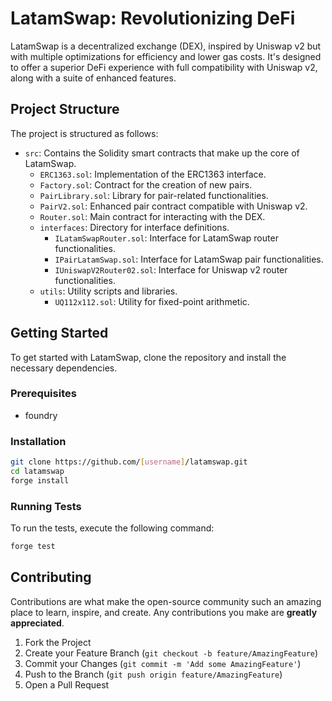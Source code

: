 # LatamSwap: Revolutionizing DeFi

LatamSwap is a decentralized exchange (DEX), inspired by Uniswap v2 but with multiple optimizations for efficiency and lower gas costs. It's designed to offer a superior DeFi experience with full compatibility with Uniswap v2, along with a suite of enhanced features.

## Project Structure

The project is structured as follows:

- `src`: Contains the Solidity smart contracts that make up the core of LatamSwap.
  - `ERC1363.sol`: Implementation of the ERC1363 interface.
  - `Factory.sol`: Contract for the creation of new pairs.
  - `PairLibrary.sol`: Library for pair-related functionalities.
  - `PairV2.sol`: Enhanced pair contract compatible with Uniswap v2.
  - `Router.sol`: Main contract for interacting with the DEX.
  - `interfaces`: Directory for interface definitions.
    - `ILatamSwapRouter.sol`: Interface for LatamSwap router functionalities.
    - `IPairLatamSwap.sol`: Interface for LatamSwap pair functionalities.
    - `IUniswapV2Router02.sol`: Interface for Uniswap v2 router functionalities.
  - `utils`: Utility scripts and libraries.
    - `UQ112x112.sol`: Utility for fixed-point arithmetic.

## Getting Started

To get started with LatamSwap, clone the repository and install the necessary dependencies.

### Prerequisites

- foundry

### Installation

```bash
git clone https://github.com/[username]/latamswap.git
cd latamswap
forge install
```

### Running Tests

To run the tests, execute the following command:

```bash
forge test
```

## Contributing

Contributions are what make the open-source community such an amazing place to learn, inspire, and create. Any contributions you make are **greatly appreciated**.

1. Fork the Project
2. Create your Feature Branch (`git checkout -b feature/AmazingFeature`)
3. Commit your Changes (`git commit -m 'Add some AmazingFeature'`)
4. Push to the Branch (`git push origin feature/AmazingFeature`)
5. Open a Pull Request
